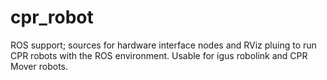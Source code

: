 # cpr_robot
ROS support; sources for hardware interface nodes and RViz pluing to run CPR robots with the ROS environment. Usable for igus robolink and CPR Mover robots.
